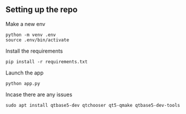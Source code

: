 ## Setting up the repo

Make a new env

```
python -m venv .env
source .env/bin/activate
```

Install the requirements

```
pip install -r requirements.txt
```
Launch the app

```
python app.py
```
Incase there are any issues
```
sudo apt install qtbase5-dev qtchooser qt5-qmake qtbase5-dev-tools
```
